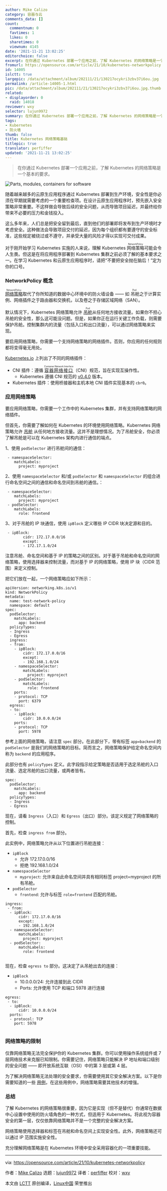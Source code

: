 ```yaml
---
author: Mike Calizo
category: 容器与云
comments_data: []
count:
  commentnum: 0
  favtimes: 1
  likes: 0
  sharetimes: 0
  viewnum: 4145
date: '2021-11-21 13:02:25'
editorchoice: false
excerpt: 在你通过 Kubernetes 部署一个应用之前，了解 Kubernetes 的网络策略是一个基本的要求。
fromurl: https://opensource.com/article/21/10/kubernetes-networkpolicy
id: 14005
islctt: true
largepic: /data/attachment/album/202111/21/130217ocykri3zbv37i6ou.jpg
permalink: /article-14005-1.html
pic: /data/attachment/album/202111/21/130217ocykri3zbv37i6ou.jpg.thumb.jpg
related:
- displayorder: 0
  raid: 14018
reviewer: wxy
selector: lujun9972
summary: 在你通过 Kubernetes 部署一个应用之前，了解 Kubernetes 的网络策略是一个基本的要求。
tags:
- Kubernetes
- 防火墙
thumb: false
title: Kubernetes 网络策略基础
titlepic: true
translator: perfiffer
updated: '2021-11-21 13:02:25'
---
```



> 
> 在你通过 Kubernetes 部署一个应用之前，了解 Kubernetes 的网络策略是一个基本的要求。
> 
> 
> 


![](/data/attachment/album/202111/21/130217ocykri3zbv37i6ou.jpg "Parts, modules, containers for software")


随着越来越多的云原生应用程序通过 Kubernetes 部署到生产环境，安全性是你必须在早期就需要考虑的一个重要检查项。在设计云原生应用程序时，预先嵌入安全策略非常重要。不这样做会导致后续的安全问题，从而导致项目延迟，并最终给你带来不必要的压力和金钱投入。


这么多年来，人们总是把安全留到最后，直到他们的部署即将发布到生产环境时才考虑安全。这种做法会导致项目交付的延迟，因为每个组织都有要遵守的安全标准，这些规定被绕过或不遵守，并承受大量的风险才得以实现可交付成果。


对于刚开始学习 Kubernetes 实施的人来说，理解 Kubernetes <ruby> 网络策略 <rt>  NetworkPolicy </rt></ruby> 可能会令人生畏。但这是在将应用程序部署到 Kubernetes 集群之前必须了解的基本要求之一。在学习 Kubernetes 和云原生应用程序时，请把“不要把安全抛在脑后！”定为你的口号。


### NetworkPolicy 概念


<ruby> <a href="https://kubernetes.io/docs/concepts/services-networking/network-policies/">  网络策略 </a> <rt>  NetworkPolicy </rt></ruby> 取代了你所知道的数据中心环境中的防火墙设备 —— 如<ruby> 吊舱 <rt>  Pod </rt></ruby>之于计算实例、网络插件之于路由器和交换机，以及卷之于存储区域网络（SAN）。


默认情况下，Kubernetes 网络策略允许 <ruby> <a href="https://kubernetes.io/docs/concepts/workloads/pods/">  吊舱 </a> <rt>  Pod </rt></ruby> 从任何地方接收流量。如果你不担心吊舱的安全性，那么这可能没问题。但是，如果你正在运行关键工作负载，则需要保护吊舱。控制集群内的流量（包括入口和出口流量），可以通过网络策略来实现。


要启用网络策略，你需要一个支持网络策略的网络插件。否则，你应用的任何规则都将变得毫无用处。


[Kubernetes.io](https://kubernetes.io/docs/concepts/extend-kubernetes/compute-storage-net/network-plugins/) 上列出了不同的网络插件：


* CNI 插件：遵循 <ruby> <a href="https://github.com/containernetworking/cni">  容器网络接口 </a> <rt>  Container Network Interface </rt></ruby>（CNI）规范，旨在实现互操作性。
	+ Kubernetes 遵循 CNI 规范的 [v0.4.0](https://github.com/containernetworking/cni/blob/spec-v0.4.0/SPEC.md) 版本。
* Kubernetes 插件：使用桥接器和主机本地 CNI 插件实现基本的 `cbr0`。


### 应用网络策略


要应用网络策略，你需要一个工作中的 Kubernetes 集群，并有支持网络策略的网络插件。


但首先，你需要了解如何在 Kubernetes 的环境使用网络策略。Kubernetes 网络策略允许 [吊舱](https://kubernetes.io/docs/concepts/workloads/pods/) 从任何地方接收流量。这并不是理想情况。为了吊舱安全，你必须了解吊舱是可以在 Kubernetes 架构内进行通信的端点。


1、使用 `podSelector` 进行吊舱间的通信：



```
 - namespaceSelector:
    matchLabels:
      project: myproject 

```

2、使用 `namespaceSelector` 和/或 `podSelector` 和 `namespaceSelector` 的组合进行命名空间之间的通信和命名空间到吊舱的通信。：



```
 - namespaceSelector:
    matchLabels:
      project: myproject
 - podSelector:
    matchLabels:
      role: frontend 

```

3、对于吊舱的 IP 块通信，使用 `ipBlock` 定义哪些 IP CIDR 块决定源和目的。



```
 - ipBlock:
        cidr: 172.17.0.0/16
        except:
        - 172.17.1.0/24 

```

注意吊舱、命名空间和基于 IP 的策略之间的区别。对于基于吊舱和命名空间的网络策略，使用选择器来控制流量，而对基于 IP 的网络策略，使用 IP 块（CIDR 范围）来定义控制。


把它们放在一起，一个网络策略应如下所示：



```
apiVersion: networking.k8s.io/v1
kind: NetworkPolicy
metadata:
  name: test-network-policy
  namespace: default
spec:
  podSelector:
    matchLabels:
      app: backend
  policyTypes:
  - Ingress
  - Egress
  ingress:
  - from:
    - ipBlock:
        cidr: 172.17.0.0/16
        except:
        - 192.168.1.0/24
    - namespaceSelector:
        matchLabels:
          project: myproject
    - podSelector:
        matchLabels:
          role: frontend
    ports:
    - protocol: TCP
      port: 6379
  egress:
  - to:
    - ipBlock:
        cidr: 10.0.0.0/24
    ports:
    - protocol: TCP
      port: 5978

```

参考上面的网络策略，请注意 `spec` 部分。在此部分下，带有标签 `app=backend` 的 `podSelector` 是我们的网络策略的目标。简而言之，网络策略保护给定命名空间内称为 `backend` 的应用程序。


此部分也有 `policyTypes` 定义。此字段指示给定策略是否适用于选定吊舱的入口流量、选定吊舱的出口流量，或两者皆有。



```
spec:
  podSelector:
    matchLabels:
      app: backend
  policyTypes:
  - Ingress
  - Egress

```

现在，请看 `Ingress`（入口）和 `Egress`（出口）部分。该定义规定了网络策略的控制。


首先，检查 `ingress from` 部分。


此实例中，网络策略允许从以下位置进行吊舱连接：


* `ipBlock`
	+ 允许 172.17.0.0/16
	+ 拒绝 192.168.1.0/24
* `namespaceSelector`
	+ `myproject`: 允许来自此命名空间并具有相同标签 project=myproject 的所有吊舱。
* `podSelector`
	+ `frontend`: 允许与标签 `role=frontend` 匹配的吊舱。



```
ingress:
 - from:
  - ipBlock:
      cidr: 172.17.0.0/16
      except:
      - 192.168.1.0/24
  - namespaceSelector:
      matchLabels:
        project: myproject
  - podSelector:
      matchLabels:
        role: frontend


```

现在，检查 `egress to` 部分。这决定了从吊舱出去的连接：


* `ipBlock`
	+ 10.0.0.0/24: 允许连接到此 CIDR
	+ Ports: 允许使用 TCP 和端口 5978 进行连接



```
egress:
 - to:
  - ipBlock:
      cidr: 10.0.0.0/24
  ports:
  - protocol: TCP
    port: 5978


```

### 网络策略的限制


仅靠网络策略无法完全保护你的 Kubernetes 集群。你可以使用操作系统组件或 7 层网络技术来克服已知限制。你需要记住，网络策略只能解决 IP 地址和端口级别的安全问题 —— 即开放系统互联（OSI）中的第 3 层或第 4 层。


为了解决网络策略无法处理的安全要求，你需要使用其它安全解决方案。以下是你需要知道的一些 [用例](https://kubernetes.io/docs/concepts/services-networking/network-policies/#what-you-can-t-do-with-network-policies-at-least-not-yet)，在这些用例中，网络策略需要其他技术的增强。


### 总结


了解 Kubernetes 的网络策略很重要，因为它是实现（但不是替代）你通常在数据中心设置中使用的防火墙角色的一种方式，但适用于 Kubernetes。将此视为容器安全的第一层，仅仅依靠网络策略并不是一个完整的安全解决方案。


网络策略使用选择器和标签在吊舱和命名空间上实现安全性。此外，网络策略还可以通过 IP 范围实施安全性。


充分理解网络策略是在 Kubernetes 环境中安全采用容器化的一项重要技能。




---


via: <https://opensource.com/article/21/10/kubernetes-networkpolicy>


作者：[Mike Calizo](https://opensource.com/users/mcalizo) 选题：[lujun9972](https://github.com/lujun9972) 译者：[perfiffer](https://github.com/perfiffer) 校对：[wxy](https://github.com/wxy)


本文由 [LCTT](https://github.com/LCTT/TranslateProject) 原创编译，[Linux中国](https://linux.cn/) 荣誉推出